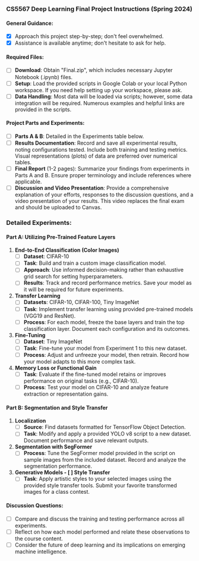 ### CS5567 Deep Learning Final Project Instructions (Spring 2024)

#### General Guidance:
- [x] Approach this project step-by-step; don't feel overwhelmed.
- [x] Assistance is available anytime; don't hesitate to ask for help.

#### Required Files:
- [ ] **Download**: Obtain "Final.zip", which includes necessary Jupyter Notebook (.ipynb) files.
- [ ] **Setup**: Load the provided scripts in Google Colab or your local Python workspace. If you need help setting up your workspace, please ask.
- [ ] **Data Handling**: Most data will be loaded via scripts; however, some data integration will be required. Numerous examples and helpful links are provided in the scripts.

#### Project Parts and Experiments:
- [ ] **Parts A & B**: Detailed in the Experiments table below.
- [ ] **Results Documentation**: Record and save all experimental results, noting configurations tested. Include both training and testing metrics. Visual representations (plots) of data are preferred over numerical tables.
- [ ] **Final Report** (1-2 pages): Summarize your findings from experiments in Parts A and B. Ensure proper terminology and include references where applicable.
- [ ] **Discussion and Video Presentation**: Provide a comprehensive explanation of your efforts, responses to the discussion questions, and a video presentation of your results. This video replaces the final exam and should be uploaded to Canvas.

### Detailed Experiments:

#### Part A: Utilizing Pre-Trained Feature Layers

1. **End-to-End Classification (Color Images)**
   - [ ] **Dataset**: CIFAR-10
   - [ ] **Task**: Build and train a custom image classification model.
   - [ ] **Approach**: Use informed decision-making rather than exhaustive grid search for setting hyperparameters.
   - [ ] **Results**: Track and record performance metrics. Save your model as it will be required for future experiments.

2. **Transfer Learning**
   - [ ] **Datasets**: CIFAR-10, CIFAR-100, Tiny ImageNet
   - [ ] **Task**: Implement transfer learning using provided pre-trained models (VGG19 and ResNet).
   - [ ] **Process**: For each model, freeze the base layers and train the top classification layer. Document each configuration and its outcomes.

3. **Fine-Tuning**
   - [ ] **Dataset**: Tiny ImageNet
   - [ ] **Task**: Fine-tune your model from Experiment 1 to this new dataset.
   - [ ] **Process**: Adjust and unfreeze your model, then retrain. Record how your model adapts to this more complex task.

4. **Memory Loss or Functional Gain**
   - [ ] **Task**: Evaluate if the fine-tuned model retains or improves performance on original tasks (e.g., CIFAR-10).
   - [ ] **Process**: Test your model on CIFAR-10 and analyze feature extraction or representation gains.

#### Part B: Segmentation and Style Transfer

1. **Localization**
   - [ ] **Source**: Find datasets formatted for TensorFlow Object Detection.
   - [ ] **Task**: Modify and apply a provided YOLO v8 script to a new dataset. Document performance and save relevant outputs.

2. **Segmentation with SegFormer**
   - [ ] **Process**: Tune the SegFormer model provided in the script on sample images from the included dataset. Record and analyze the segmentation performance.

3. **Generative Models - [ ] Style Transfer**
   - [ ] **Task**: Apply artistic styles to your selected images using the provided style transfer tools. Submit your favorite transformed images for a class contest.

#### Discussion Questions:
- [ ] Compare and discuss the training and testing performance across all experiments.
- [ ] Reflect on how each model performed and relate these observations to the course content.
- [ ] Consider the future of deep learning and its implications on emerging machine intelligence.